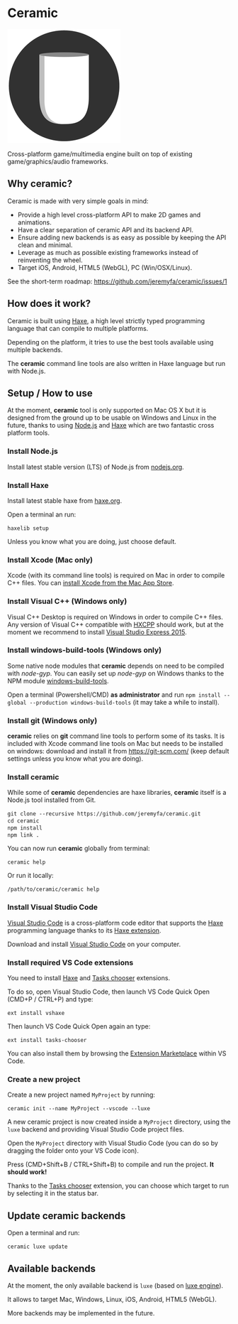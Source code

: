 # Ceramic

![Ceramic Logo](/editor/public/icons/256x256.png)

Cross-platform game/multimedia engine built on top of existing game/graphics/audio frameworks.

## Why ceramic?

Ceramic is made with very simple goals in mind:

* Provide a high level cross-platform API to make 2D games and animations.
* Have a clear separation of ceramic API and its backend API.
* Ensure adding new backends is as easy as possible by keeping the API clean and minimal.
* Leverage as much as possible existing frameworks instead of reinventing the wheel.
* Target iOS, Android, HTML5 (WebGL), PC (Win/OSX/Linux).

See the short-term roadmap: https://github.com/jeremyfa/ceramic/issues/1

## How does it work?

Ceramic is built using [Haxe](http://haxe.org), a high level strictly typed programming language that can compile to multiple platforms.

Depending on the platform, it tries to use the best tools available using multiple backends.

The **ceramic** command line tools are also written in Haxe language but run with Node.js.

## Setup / How to use

At the moment, **ceramic** tool is only supported on Mac OS X but it is designed from the ground up to be usable on Windows and Linux in the future, thanks to using [Node.js](https://nodejs.org) and [Haxe](http://haxe.org/) which are two fantastic cross platform tools.

### Install Node.js

Install latest stable version (LTS) of Node.js from [nodejs.org](https://nodejs.org).

### Install Haxe

Install latest stable haxe from [haxe.org](http://haxe.org/).

Open a terminal an run:

```
haxelib setup
```

Unless you know what you are doing, just choose default.

### Install Xcode (Mac only)

Xcode (with its command line tools) is required on Mac in order to compile C++ files. You can [install Xcode from the Mac App Store](https://itunes.apple.com/fr/app/xcode/id497799835?mt=12).

### Install Visual C++ (Windows only)

Visual C++ Desktop is required on Windows in order to compile C++ files. Any version of Visual C++ compatible with [HXCPP](https://github.com/HaxeFoundation/hxcpp) should work, but at the moment we recommend to install [Visual Studio Express 2015](https://www.visualstudio.com/fr/post-download-vs/?sku=xdesk&clcid=0x409&telem=ga).

### Install windows-build-tools (Windows only)

Some native node modules that **ceramic** depends on need to be compiled with _node-gyp_. You can easily set up _node-gyp_ on Windows thanks to the NPM module [windows-build-tools](https://github.com/felixrieseberg/windows-build-tools).

Open a terminal (Powershell/CMD) **as administrator** and run ``npm install --global --production windows-build-tools`` (it may take a while to install).

### Install git (Windows only)

**ceramic** relies on **git** command line tools to perform some of its tasks. It is included with Xcode command line tools on Mac but needs to be installed on windows: download and install it from https://git-scm.com/ (keep default settings unless you know what you are doing).

### Install ceramic

While some of **ceramic** dependencies are haxe libraries, **ceramic** itself is a Node.js tool installed from Git.

```
git clone --recursive https://github.com/jeremyfa/ceramic.git
cd ceramic
npm install
npm link .
```

You can now run **ceramic** globally from terminal:

```
ceramic help
```

Or run it locally:

```
/path/to/ceramic/ceramic help
```

### Install Visual Studio Code

[Visual Studio Code](https://code.visualstudio.com/) is a cross-platform code editor that supports the [Haxe](http://haxe.org) programming language thanks to its [Haxe extension](https://marketplace.visualstudio.com/items?itemName=nadako.vshaxe).

Download and install [Visual Studio Code](https://code.visualstudio.com/) on your computer.

### Install required VS Code extensions

You need to install [Haxe](https://marketplace.visualstudio.com/items?itemName=nadako.vshaxe) and [Tasks chooser](https://marketplace.visualstudio.com/items?itemName=jeremyfa.tasks-chooser) extensions.

To do so, open Visual Studio Code, then launch VS Code Quick Open (CMD+P / CTRL+P) and type:

```
ext install vshaxe
```

Then launch VS Code Quick Open again an type:

```
ext install tasks-chooser
```

You can also install them by browsing the [Extension Marketplace](https://code.visualstudio.com/docs/editor/extension-gallery) within VS Code.

### Create a new project

Create a new project named `MyProject` by running:

```
ceramic init --name MyProject --vscode --luxe
```

A new ceramic project is now created inside a `MyProject` directory, using the `luxe` backend and providing Visual Studio Code project files.

Open the `MyProject` directory with Visual Studio Code (you can do so by dragging the folder onto your VS Code icon).

Press (CMD+Shift+B / CTRL+Shift+B) to compile and run the project. **It should work!**

Thanks to the [Tasks chooser](https://marketplace.visualstudio.com/items?itemName=jeremyfa.tasks-chooser) extension, you can choose which target to run by selecting it in the status bar.

## Update ceramic backends

Open a terminal and run:

```
ceramic luxe update
```

## Available backends

At the moment, the only available backend is `luxe` (based on [luxe engine](https://luxeengine.com/)).

It allows to target Mac, Windows, Linux, iOS, Android, HTML5 (WebGL).

More backends may be implemented in the future.
